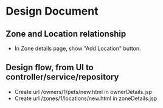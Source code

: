 # Design Document

## Zone and Location relationship
- In Zone details page, show "Add Location" button.

## Design flow, from UI to controller/service/repository
- Create url /owners/1/pets/new.html in ownerDetails.jsp
- Create url /zones/1/locations/new.html in zoneDetails.jsp
